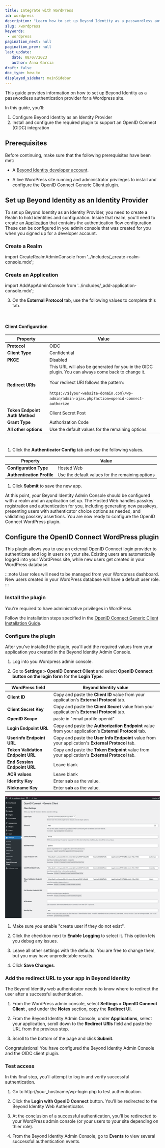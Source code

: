 ```yaml
---
title: Integrate with WordPress
id: wordpress
description: "Learn how to set up Beyond Identity as a passwordless authentication provider for a Wordpress site."
slug: /wordpress
keywords: 
 - wordpress
pagination_next: null
pagination_prev: null
last_update: 
   date: 08/07/2023
   author: Anna Garcia
draft: false
doc_type: how-to
displayed_sidebar: mainSidebar
---
```




This guide provides information on how to set up Beyond Identity as a passwordless authentication provider for a Wordpress site.
 

In this guide, you'll:

1. Configure Beyond Identity as an Identity Provider
1. Install and configure the required plugin to support an OpenID Connect (OIDC) integration

## Prerequisites

Before continuing, make sure that the following prerequisites have been met:

- A [Beyond Identity developer account](https://beyondidentity.com/developers).

- A live WordPress site running and administrator privileges to install and configure the OpenID Connect Generic Client plugin.

## Set up Beyond Identity as an Identity Provider

To set up Beyond Identity as an Identity Provider, you need to create a Realm to hold identities and configuration. Inside that realm, you'll need to create an [Application](/docs/next/add-an-application) that contains the authentication flow configuration. These can be configured in you admin console that was created for you when you signed up for a developer account.

### Create a Realm

import CreateRealmAdminConsole from '../includes/_create-realm-console.mdx';

<CreateRealmAdminConsole />

### Create an Application

import AddAppAdminConsole  from '../includes/_add-application-console.mdx';

<AddAppAdminConsole />

3. On the **External Protocol** tab, use the following values to complete this tab.  

  <br />

  <h4>Client Configuration</h4>

  | Property | Value | 
  | ----------- | ----------- |
  | **Protocol** | OIDC |
  | **Client Type** | Confidential | 
  | **PKCE** | Disabled  | 
  | **Redirect URIs** | This URL will also be generated for you in the OIDC plugin. You can always come back to change it.<br /><br />Your redirect URI follows the pattern:<br /><br />`https://${your-website-domain.com}/wp-admin/admin-ajax.php?action=openid-connect-authorize` | 
  | **Token Endpoint Auth Method** | Client Secret Post | 
  | **Grant Type** | Authorization Code | 
  | **All other options** | Use the default values for the remaining options | 

  <br />

1. Click the **Authenticator Config** tab and use the following values. 
  
  | Property | Value | 
  | ----------- | ----------- |
  | **Configuration Type** | Hosted Web |
  | **Authentication Profile** | Use the default values for the remaining options |

1. Click **Submit** to save the new app.

At this point, your Beyond Identity Admin Console should be configured with a realm and an application set up. The Hosted Web handles passkey registration and authentication for you, including generating new passkeys, presenting users with authenticator choice options as needed, and validating passkey assertions. You are now ready to configure the OpenID Connect WordPress plugin.

## Configure the OpenID Connect WordPress plugin

This plugin allows you to use an external OpenID Connect login provider to authenticate and log in users on your site. Existing users are automatically logged into your WordPress site, while new users get created in your WordPress database. 

:::note
User roles will need to be managed from your Wordpress dashboard. New users created in your WordPress database will have a default user role. 
:::

### Install the plugin

You're required to have administrative privileges in WordPress.

Follow the installation steps specified in the [OpenID Connect Generic Client Installation Guide](https://wordpress.org/plugins/daggerhart-openid-connect-generic/#installation).

### Configure the plugin

After you've installed the plugin, you'll add the required values from your application you created in the Beyond Identity Admin Console.

1. Log into you Wordpress admin console.

1. Go to **Settings > OpenID Connect Client** and select **OpenID Connect button on the login form** for the **Login Type**. 

  | WordPress field | Beyond Identity value | 
  | --- | --- |
  | **Client ID** | Copy and paste the **Client ID** value from your application's **External Protocol** tab. |
  | **Client Secret Key** | Copy and paste the **Client Secret** value from your application's **External Protocol** tab. |  
  | **OpenID Scope** | paste in "email profile openid" |
  | **Login Endpoint URL** | Copy and paste the **Authorization Endpoint** value from your application's **External Protocol** tab. |
  | **Userinfo Endpoint URL** | Copy and paste the **User Info Endpoint** value from your application's **External Protocol** tab. |
  | **Token Validation Endpoint URL** | Copy and paste the **Token Endpoint** value from your application's **External Protocol** tab. |
  | **End Session Endpoint URL** | Leave blank |
  | **ACR values** | Leave blank |
  | **Identity Key** | Enter **sub** as the value. |
  | **Nickname Key** | Enter **sub** as the value. |

  ![Screenshot of a WordPress plugin configuration settings page. The user interface displays various options and fields for customizing the plugin's functionality. Users can modify settings, adjust preferences, and tailor the plugin according to their specific needs.](../images/integration-guides/wordpress-plugin-config.png)

1. Make sure you enable "create user if they do not exist".

1. Click the checkbox next to **Enable Logging** to select it.  This option lets you debug any issues.

1. Leave all other settings with the defaults. You are free to change them, but you may have unpredictable results.

1. Click **Save Changes**.

### Add the redirect URL to your app in Beyond Identity

The Beyond Identity web authenticator needs to know where to redirect the user after a successful authentication.

1. From the WordPress admin console, select **Settings > OpenID Connect Client** , and under the **Notes** section, copy the **Redirect UI**.

3. From the Beyond Identity Admin Console, under **Applications**, select your application, scroll down to the **Redirect URIs** field and paste the URL from the previous step. 

4. Scroll to the bottom of the page and click **Submit**.

Congratulations! You have configured the Beyond Identity Admin Console and the OIDC client plugin.

### Test access

In this final step, you'll attempt to log in and verify successful authentication.

1. Go to http://your_hostname/wp-login.php to test authentication.

1. Click the **Login with OpenID Connect** button. You'll be redirected to the Beyond Identity Web Authenticator.

1. At the conclusion of a successful authentication, you'll be redirected to your WordPress admin console (or your users to your site depending on thier role). 

1. From the Beyond Identity Admin Console, go to **Events** to view several successful authentication events. 
